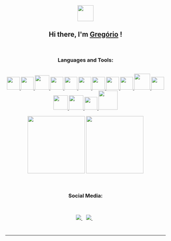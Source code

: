 <div align='center'>
<img src = "https://i.giphy.com/media/WFZvB7VIXBgiz3oDXE/giphy.webp" width="50px"> 
<h2>Hi there, I'm 
<a href = "https://github.com/GregorioNeto"> Gregório</a> ! </h2>
<br>

<h3>Languages and Tools: </h3>
<br>

  <a href="https://www.arduino.cc/">
    <img width="40px" src="https://brandslogos.com/wp-content/uploads/images/large/arduino-logo-1.png" />
  </a>
  
  <a href="https://www.learn-c.org/">
    <img width="40px" src="https://upload.wikimedia.org/wikipedia/commons/thumb/1/18/C_Programming_Language.svg/1853px-C_Programming_Language.svg.png">
  </a>

  <a href="https://www.learncpp.com/">
    <img width="45px" src="https://images.vexels.com/media/users/3/166253/isolated/preview/14bc03b7b1c2c4e2656fd4c0a981cbbc-icone-da-linguagem-de-programacao-cpp.png"/>
  </a>

  <a href="https://www.java.com/pt-BR/">
    <img src="https://cdn.iconscout.com/icon/free/png-512/java-43-569305.png" width="40" />
  </a>

  <a href="https://www.python.org/">
    <img src="https://cdn.icon-icons.com/icons2/1508/PNG/512/python_104451.png" width="40" />
  </a>

  <a href="https://git-scm.com">
    <img src="https://upload.wikimedia.org/wikipedia/commons/thumb/3/3f/Git_icon.svg/1024px-Git_icon.svg.png" width="40" />
  </a>

  <a href="https://nodejs.org/en/">
    <img src="https://cdn.iconscout.com/icon/free/png-512/node-js-1-1174935.png" width="40" />
  </a>

  <a href="https://www.codecademy.com/learn/learn-html">
    <img src="https://cdn.icon-icons.com/icons2/2107/PNG/512/file_type_html_icon_130541.png" width="40" />
  </a>

  <a href="https://www.postgresql.org">
    <img src="https://cdn.icon-icons.com/icons2/2699/PNG/512/postgresql_logo_icon_170835.png" width="40" />
  </a>

  <a href="https://git.kernel.org/pub/scm/linux/kernel/git/torvalds/linux.git/">
    <img src="https://www.freepnglogos.com/uploads/linux-png/file-icons-flat-linux-svg-wikimedia-commons-6.png" width="50" />
  </a>

  <a href="https://developer.android.com/studio">
    <img src="https://logodownload.org/wp-content/uploads/2015/05/android-logo-5-1.png" width="40" />
  </a>

  <a href="https://www.overleaf.com/project">
    <img src="https://images.ctfassets.net/nrgyaltdicpt/6qSXAo1CYEeBn5RkKLOR64/19c74bfb9a32772e353ff25c6f0070f5/ologo_square_colour_light_bg.png" width="45" />
  </a>

  <a href="https://www.w3schools.com/css/">
    <img src="https://logospng.org/download/css-3/logo-css-3-512.png" width="45" />
  </a>

  <a href="https://code.visualstudio.com">
    <img src="https://upload.wikimedia.org/wikipedia/commons/thumb/9/9a/Visual_Studio_Code_1.35_icon.svg/1024px-Visual_Studio_Code_1.35_icon.svg.png" width="40" />
  </a>

  <a href="https://guides.rubyonrails.org">
    <img src="https://www.altoroslabs.com/assets/images/img/s-header-logo-ruby.png" width="60" />
  </a>
<br><br>
<div>
    <img height="180em" src ="https://github-readme-stats.vercel.app/api?username=gregorioneto&show_icons=true&title_color=25e9e9&icon_color=25e9e9&text_color=9f9f9f&bg_color=151515"     />
    <img height="180em" src ="https://github-readme-stats-anuraghazra1.vercel.app/api/top-langs/?username=gregorioneto&layout=compact&show_icons=true&title_color=25e9e9&icon_color=25cce9&text_color=9f9f9f&bg_color=151515&langs_count=16" />
</div>
<br><br>

<h3>Social Media:</h3>
<br><br>
 <a href="https://mail.google.com/mail/u/0/?fs=1&to=g_neto01@hotmail.com&tf=cm">
    <img src="https://img.shields.io/badge/gmail -%23E4402F.svg?&style=for-the-badge&logo=gmail&logoColor=white" />        
</a>&nbsp;&nbsp;

<a href="https://www.linkedin.com/in/gregório-neto-a56039214/" target="_blank">
    <img src="https://img.shields.io/badge/-LinkedIn-%230077B5?style=for-the-badge&logo=linkedin&logoColor=white" target="_blank">
</a>&nbsp;&nbsp;
    
<br><hr>
</div>
